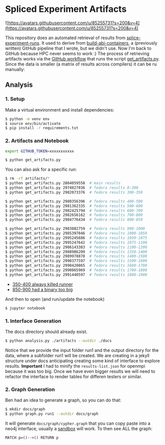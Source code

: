 # Spliced Experiment Artifacts

![https://avatars.githubusercontent.com/u/85255731?s=200&v=4](https://avatars.githubusercontent.com/u/85255731?s=200&v=4)

This repository does an automated retrieval of results from [splice-experiment-runs](https://github.com/buildsi/splice-experiment-runs). It used to derive from [build-abi-containers](https://github.com/builsi/build-abi-containers), a (previously written) GitHub pipeline that I wrote, but we didn't use.
Now I'm back to GitHub because HPC never seems to work :) The process of retrieving artifacts works via the [GitHub workflow](.github/workflows/artifacts.yml) that runs the script [get_artifacts.py](get_artifacts.py). Since the data is smaller (a matrix of results across compilers) it can be ru manually:

## Analysis

### 1. Setup

Make a virtual environment and install dependencies:

```bash
$ python -m venv env
$ source env/bin/activate
$ pip install -r requirements.txt
```

### 2. Artifacts and Notebook

```bash
export GITHUB_TOKEN=xxxxxxxxxxx
```
```bash
$ python get_artifacts.py
```

You can also ask for a specific run:

```bash
$ rm -rf artifacts/*
$ python get_artifacts.py 2864059558  # main results
$ python get_artifacts.py 2974827036  # fedora results 0-300
$ python get_artifacts.py 2982073376  # fedora results 300-350

$ python get_artifacts.py 2980356396  # fedora results 400-500
$ python get_artifacts.py 2981362335  # fedora results 500-600
$ python get_artifacts.py 2982425794  # fedora results 600-700
$ python get_artifacts.py 2982656162  # fedora results 700-800
$ python get_artifacts.py 2984776434  # fedora results 800-850

$ python get_artifacts.py 2983082759  # fedora results 900-1000
$ python get_artifacts.py 2985397046  # fedora results 1000-1050
$ python get_artifacts.py 2995245686  # fedora results 1050-1075
$ python get_artifacts.py 2995247642  # fedora results 1075-1100
$ python get_artifacts.py 2986143383  # fedora results 1100-1200
$ python get_artifacts.py 2988986209  # fedora results 1350-1400
$ python get_artifacts.py 2989978878  # fedora results 1400-1500
$ python get_artifacts.py 2990377597  # fedora results 1500-1600
$ python get_artifacts.py 2990420865  # fedora results 1600-1700
$ python get_artifacts.py 2990865969  # fedora results 1700-1800
$ python get_artifacts.py 2991440597  # fedora results 1800-1900
```

- [350-400 always killed runner](https://github.com/buildsi/splice-experiment-runs/actions/runs/2982075984)
- [850-900 had a binary too big](https://github.com/buildsi/splice-experiment-runs/actions/runs/2984982990/workflow)

And then to open (and run/update the notebook)

```bash
$ jupyter notebook
```

### 1. Interface Generation

The docs directory should already exist.

```bash
$ python analysis.py ./artifacts --outdir ./docs
```

Notice that we provide the input folder run1 and the output directory for the data,
where a subfolder run1 will be created. We are creating in a jekyll structure under docs
anticipating creating some kind of interface to explore results. **Important** I had to minify
the `results-list.json` for openmpi because it was too big. Once we have even bigger results
we will need to refactor the interface to render tables for differen testers or similar.

### 2. Graph Generation

Ben had an idea to generate a graph, so you can do that:

```bash
$ mkdir docs/graph
$ python graph.py run1 --outdir docs/graph
```

It will generate `docs/graph/cypher.graph` that you can copy paste into a neo4j interface,
usually a [sandbox](https://neo4j.com/sandbox/) will work. To then see ALL the graph:

```cypher
MATCH p=()-->() RETURN p
```


